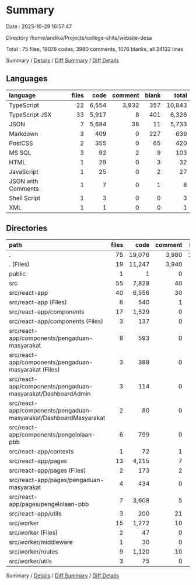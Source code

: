 # Summary

Date : 2025-10-29 16:57:47

Directory /home/andika/Projects/college-shits/website-desa

Total : 75 files, 19076 codes, 3980 comments, 1076 blanks, all 24132 lines

Summary / [Details](details.md) / [Diff Summary](diff.md) / [Diff Details](diff-details.md)

## Languages

| language           | files |  code | comment | blank |  total |
| :----------------- | ----: | ----: | ------: | ----: | -----: |
| TypeScript         |    22 | 6,554 |   3,932 |   357 | 10,843 |
| TypeScript JSX     |    33 | 5,917 |       8 |   401 |  6,326 |
| JSON               |     7 | 5,684 |      38 |    11 |  5,733 |
| Markdown           |     3 |   409 |       0 |   227 |    636 |
| PostCSS            |     2 |   355 |       0 |    65 |    420 |
| MS SQL             |     3 |    92 |       2 |     9 |    103 |
| HTML               |     1 |    29 |       0 |     3 |     32 |
| JavaScript         |     1 |    25 |       0 |     2 |     27 |
| JSON with Comments |     1 |     7 |       0 |     1 |      8 |
| Shell Script       |     1 |     3 |       0 |     0 |      3 |
| XML                |     1 |     1 |       0 |     0 |      1 |

## Directories

| path                                                              | files |   code | comment | blank |  total |
| :---------------------------------------------------------------- | ----: | -----: | ------: | ----: | -----: |
| .                                                                 |    75 | 19,076 |   3,980 | 1,076 | 24,132 |
| . (Files)                                                         |    19 | 11,247 |   3,940 |   257 | 15,444 |
| public                                                            |     1 |      1 |       0 |     0 |      1 |
| src                                                               |    55 |  7,828 |      40 |   819 |  8,687 |
| src/react-app                                                     |    40 |  6,556 |      30 |   508 |  7,094 |
| src/react-app (Files)                                             |     6 |    540 |       1 |    81 |    622 |
| src/react-app/components                                          |    17 |  1,529 |       0 |    68 |  1,597 |
| src/react-app/components (Files)                                  |     3 |    137 |       0 |    12 |    149 |
| src/react-app/components/pengaduan-masyarakat                     |     8 |    593 |       0 |    32 |    625 |
| src/react-app/components/pengaduan-masyarakat (Files)             |     3 |    399 |       0 |    23 |    422 |
| src/react-app/components/pengaduan-masyarakat/DashboardAdmin      |     3 |    114 |       0 |     6 |    120 |
| src/react-app/components/pengaduan-masyarakat/DashboardMasyarakat |     2 |     80 |       0 |     3 |     83 |
| src/react-app/components/pengelolaan-pbb                          |     6 |    799 |       0 |    24 |    823 |
| src/react-app/contexts                                            |     1 |     72 |       1 |    12 |     85 |
| src/react-app/pages                                               |    13 |  4,215 |       7 |   314 |  4,536 |
| src/react-app/pages (Files)                                       |     2 |    173 |       2 |    15 |    190 |
| src/react-app/pages/pengaduan-masyarakat                          |     4 |    434 |       0 |    62 |    496 |
| src/react-app/pages/pengelolaan-pbb                               |     7 |  3,608 |       5 |   237 |  3,850 |
| src/react-app/utils                                               |     3 |    200 |      21 |    33 |    254 |
| src/worker                                                        |    15 |  1,272 |      10 |   311 |  1,593 |
| src/worker (Files)                                                |     2 |     47 |       0 |     9 |     56 |
| src/worker/middleware                                             |     1 |     30 |       0 |    11 |     41 |
| src/worker/routes                                                 |     9 |  1,120 |      10 |   266 |  1,396 |
| src/worker/utils                                                  |     3 |     75 |       0 |    25 |    100 |

Summary / [Details](details.md) / [Diff Summary](diff.md) / [Diff Details](diff-details.md)
